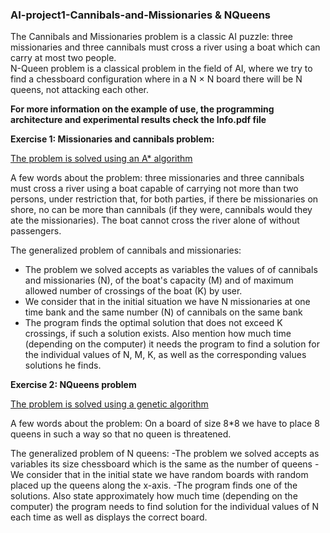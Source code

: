 ### AI-project1-Cannibals-and-Missionaries & NQueens
The Cannibals and Missionaries problem is a classic AI puzzle: three missionaries and three cannibals must cross a river using a boat which can carry at most two people.  
N-Queen problem is a classical problem in the field of AI, where we try to find a chessboard configuration where in a N × N board there will be N queens, not attacking each other.

**For more information on the example of use, the programming architecture and experimental results check the Info.pdf file**

**Exercise 1: Missionaries and cannibals problem:**

<ins>The problem is solved using an A* algorithm</ins>

A few words about the problem:
three missionaries and three cannibals must cross a river
using a boat capable of carrying not more than two persons, under
restriction that, for both parties, if there be missionaries on shore, no
can be more than cannibals (if they were, cannibals would
they ate the missionaries). The boat cannot cross the river alone
of without passengers.

The generalized problem of cannibals and missionaries:
- The problem we solved accepts as variables the values of
of cannibals and missionaries (N), of the boat's capacity (M) and of
maximum allowed number of crossings of the boat (K) by
user.
- We consider that in the initial situation we have N missionaries at one time
bank and the same number (N) of cannibals on the same bank
- The program finds the optimal solution that does not exceed K
crossings, if such a solution exists. Also mention how much time
(depending on the computer) it needs the program to find a solution
for the individual values of N, M, K, as well as the corresponding values
solutions he finds.


**Exercise 2: NQueens problem**

<ins>The problem is solved using a genetic algorithm</ins>

A few words about the problem:
On a board of size 8*8 we have to place 8 queens in such a way
so that no queen is threatened.

The generalized problem of N queens:
-The problem we solved accepts as variables its size
chessboard which is the same as the number of queens
-We consider that in the initial state we have random boards with random
placed up the queens along the x-axis.
-The program finds one of the solutions. Also state approximately how much
time (depending on the computer) the program needs to find
solution for the individual values of N each time as well as displays the
correct board.

